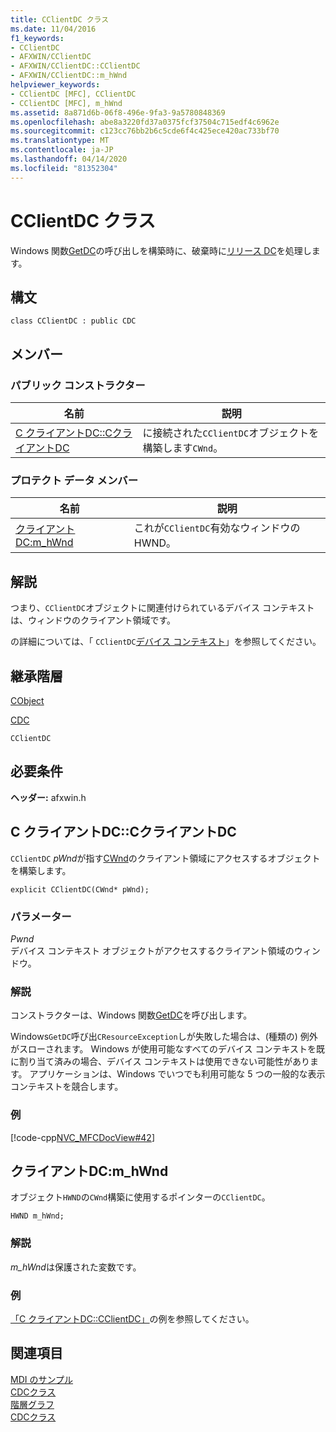 ```yaml
---
title: CClientDC クラス
ms.date: 11/04/2016
f1_keywords:
- CClientDC
- AFXWIN/CClientDC
- AFXWIN/CClientDC::CClientDC
- AFXWIN/CClientDC::m_hWnd
helpviewer_keywords:
- CClientDC [MFC], CClientDC
- CClientDC [MFC], m_hWnd
ms.assetid: 8a871d6b-06f8-496e-9fa3-9a5780848369
ms.openlocfilehash: abe8a3220fd37a0375fcf37504c715edf4c6962e
ms.sourcegitcommit: c123cc76bb2b6c5cde6f4c425ece420ac733bf70
ms.translationtype: MT
ms.contentlocale: ja-JP
ms.lasthandoff: 04/14/2020
ms.locfileid: "81352304"
---
```

# <a name="cclientdc-class"></a>CClientDC クラス

Windows 関数[GetDC](/windows/win32/api/winuser/nf-winuser-getdc)の呼び出しを構築時に、破棄時に[リリース DC](/windows/win32/api/winuser/nf-winuser-releasedc)を処理します。

## <a name="syntax"></a>構文

```
class CClientDC : public CDC
```

## <a name="members"></a>メンバー

### <a name="public-constructors"></a>パブリック コンストラクター

|名前|説明|
|----------|-----------------|
|[C クライアントDC::CクライアントDC](#cclientdc)|に接続された`CClientDC`オブジェクトを構築します`CWnd`。|

### <a name="protected-data-members"></a>プロテクト データ メンバー

|名前|説明|
|----------|-----------------|
|[クライアントDC:m_hWnd](#m_hwnd)|これが`CClientDC`有効なウィンドウの HWND。|

## <a name="remarks"></a>解説

つまり、`CClientDC`オブジェクトに関連付けられているデバイス コンテキストは、ウィンドウのクライアント領域です。

の詳細については、「 `CClientDC`[デバイス コンテキスト](../../mfc/device-contexts.md)」を参照してください。

## <a name="inheritance-hierarchy"></a>継承階層

[CObject](../../mfc/reference/cobject-class.md)

[CDC](../../mfc/reference/cdc-class.md)

`CClientDC`

## <a name="requirements"></a>必要条件

**ヘッダー:** afxwin.h

## <a name="cclientdccclientdc"></a><a name="cclientdc"></a>C クライアントDC::CクライアントDC

`CClientDC` *pWnd*が指す[CWnd](../../mfc/reference/cwnd-class.md)のクライアント領域にアクセスするオブジェクトを構築します。

```
explicit CClientDC(CWnd* pWnd);
```

### <a name="parameters"></a>パラメーター

*Pwnd*<br/>
デバイス コンテキスト オブジェクトがアクセスするクライアント領域のウィンドウ。

### <a name="remarks"></a>解説

コンストラクターは、Windows 関数[GetDC](/windows/win32/api/winuser/nf-winuser-getdc)を呼び出します。

Windows`GetDC`呼び出`CResourceException`しが失敗した場合は、(種類の) 例外がスローされます。 Windows が使用可能なすべてのデバイス コンテキストを既に割り当て済みの場合、デバイス コンテキストは使用できない可能性があります。 アプリケーションは、Windows でいつでも利用可能な 5 つの一般的な表示コンテキストを競合します。

### <a name="example"></a>例

[!code-cpp[NVC_MFCDocView#42](../../mfc/codesnippet/cpp/cclientdc-class_1.cpp)]

## <a name="cclientdcm_hwnd"></a><a name="m_hwnd"></a>クライアントDC:m_hWnd

オブジェクト`HWND`の`CWnd`構築に使用するポインターの`CClientDC`。

```
HWND m_hWnd;
```

### <a name="remarks"></a>解説

*m_hWnd*は保護された変数です。

### <a name="example"></a>例

  [「C クライアントDC::CClientDC」](#cclientdc)の例を参照してください。

## <a name="see-also"></a>関連項目

[MDI のサンプル](../../overview/visual-cpp-samples.md)<br/>
[CDCクラス](../../mfc/reference/cdc-class.md)<br/>
[階層グラフ](../../mfc/hierarchy-chart.md)<br/>
[CDCクラス](../../mfc/reference/cdc-class.md)
